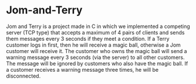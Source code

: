 # Jom-and-Terry
Jom and Terry is a project made in C in which we implemented a competing server (TCP type) that accepts a maximum of 4 pairs of clients and sends them messages every 3 seconds if they meet a condition. If a Terry customer logs in first, then he will receive a magic ball, otherwise a Jom customer will receive it. The customer who owns the magic ball will send a warning message every 3 seconds (via the server) to all other customers. The message will be ignored by customers who also have the magic ball. If a customer receives a warning message three times, he will be disconnected.
